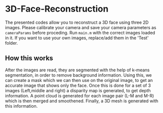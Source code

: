 # 3D-Face-Reconstruction
The presented codes allow you to reconstruct a 3D face using three 2D images.
Please calibrate your camera and save your camera parameters as `cameraParams` before proceding.
Run `main.m` with the correct images loaded in it.
If you want to use your own images, replace/add them in the 'Test' folder.

## How this works
After the images are read, they are segmented with the help of k-means segmentation, in order to remove background information.
Using this, we can create a mask which we can then use on the original image, to get an accurate image that shows only the face.
Once this is done for a set of 3 images (Left,middle and right) a disparity map is generated, to get depth information.
A point cloud is generated for each image pair (L-M and M-R) which is then merged and smoothened.
Finally, a 3D mesh is generated with this information.
